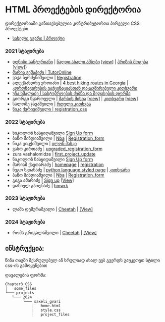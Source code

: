 # HTML პროექტების დირექტორია

დირექტორიაში განთავსებულია კონტრიბუტორთა პირველი CSS პროექტები

- [სახელი გვარი | პროექტი](/მისამართი)

### 2021 სტაჟირება
- [დენისი სანტურიანი](https://github.com/Denissant) | [ნაღდი ახალი ამბები](/Chapter3_CSS/Projects/denis_santuryan/objective_news) [[view]](https://htmlpreview.github.io/?https://github.com/Denissant/UnilabPythonInternship/blob/css/denis_santuryan/Chapter3_CSS/Projects/denis_santuryan/objective_news/objective_news.html)  | [პრიზის მოგება](/Chapter3_CSS/Projects/denis_santuryan/scam) [[view]](https://htmlpreview.github.io/?https://github.com/Denissant/UnilabPythonInternship/blob/css/denis_santuryan/Chapter3_CSS/Projects/denis_santuryan/scam/definitely_not_scam.html))
- [მარია ვეშაპიძე | TutorOnline](/Chapter3_CSS/Projects/maria_veshapidze/TutorOnline)
- ვაჟა ბერძენიშვილი | [Registration](/Chapter3_CSS/Projects/vazha_berdzenishvili/Registration)
- ალექსანდრე ეროიანი | [4 best hiking routes in Georgia](/Chapter3_CSS/Projects/Alexander_Eroyan/Georgian_Hiking_Routes) | [კორონავირუსის ვაქცინაციასთან დაკავშირებული კითხვარი](/Chapter3_CSS/Projects/Alexander_Eroyan/Covid_Vaccination_Survey)
- [უჩა ხმალაძე | სასტუმროების ძებნა და შეფასების ფორმა](/Chapter3_CSS/Projects/ucha_khmaladze/hotel_search/)
- გიორგი წყაროველი | [მარსის მისია](/Chapter3_CSS/Projects/giorgi_tskaroveli/mars_crew/) [[view]](https://htmlpreview.github.io/?https://github.com/tskaro/UnilabPythonInternship/blob/tskaro/Chapter3_CSS/Projects/giorgi_tskaroveli/mars_crew/new.html) | [კითხვარი](/Chapter3_CSS/Projects/giorgi_tskaroveli/georgian_questions) [[view]](https://htmlpreview.github.io/?https://github.com/tskaro/UnilabPythonInternship/blob/tskaro/Chapter3_CSS/Projects/giorgi_tskaroveli/georgian_questions/Form.html)
- სალომე ჯავაშვილი | [რთული კითხვაა](/Chapter3_CSS/Projects/salome_javashvili/ბენდის_საიტი/რთული_კითხვაა)
- [ნიკა ქვრივიშვილი | registration_css](https://htmlpreview.github.io/?https://github.com/nika-kvr/UnilabPythonInternship/blob/master/Chapter3_CSS/Projects/Nika_Kvrivishvili/Band%20registration%20CSS/Registration_css.html)
### 2022 სტაჟირება
- ნიკოლოზ ნასყიდაშვილი [Sign Up form](/Projects/Nikoloz_Naskidashvili/)
- ბაჩო მინდიაშვილი | [Nba](/Chapter3_CSS/Projects/bacho_mindiashvili/nba_team) | [Registration_form](/Chapter3_CSS/Projects/bacho_mindiashvili/registration_form)
- ნიკა ციცქიშვილი | [ილონ მასკი](/Chapter3_CSS/Projects/nika_tsitskishvili/index.html)
- ვასო კირთაძე | [upgraded_registration_form](https://htmlpreview.github.io/?https://github.com/VasoKirtadze/UnilabPythonInternship/blob/master/Chapter3_CSS/Projects/Vaso_Kirtadze/upgraded_register_form/register.html)
- zura vashalomidze | [first_project_update](/Chapter3_CSS/Projects/zura_vashalomidze/first_project_update) 
- ნიკოლოზ ნასყიდაშვილი [Sign Up form](/Chapter3_CSS/Projects/Nikoloz_Naskidashvili/)
- მარიამ ქავთარაძე | [homepage](https://htmlpreview.github.io/?https://github.com/MxKavt/UnilabPythonInternship/blob/css/mariam_kavtaradze/Chapter3_CSS/Projects/mariam_kavtaradze/hw_css/pb_homepage.html) | [registration](https://htmlpreview.github.io/?https://github.com/MxKavt/UnilabPythonInternship/blob/css/mariam_kavtaradze/Chapter3_CSS/Projects/mariam_kavtaradze/hw_css/reg_form.html)
- ნუგო სვიანაძე | [python language styled page](/Chapter3_CSS/Projects/nugo_svianadze/portfolio/portfolio.htm) | [კითხვარი](/Chapter3_CSS/Projects/nugo_svianadze/portfolio/inputs.html)
- ბაჩო მინდიაშვილი | [Nba](/Chapter3_CSS/Projects/bacho_mindiashvili/nba_team) | [Registration_form](/Chapter3_CSS/Projects/bacho_mindiashvili/registration_form)
- გიგა ამირიძე | [Sign up](/Chapter3_CSS/Projects/giga_amiridze/sign_up) [[View]](https://htmlpreview.github.io/?https://github.com/gigaamiridze/UnilabPythonInternship/blob/css/sign_up/Chapter3_CSS/Projects/giga_amiridze/sign_up/index.html)
- დანიელ გათენაძე | [hmwrk](https://htmlpreview.github.io/?https://github.com/LilDiabetes/UnilabPythonInternship/blob/css/daniel_gatenadze/Chapter3_CSS/Projects/daniel_gatenadze/hmwrk/hmwrk.html)

### 2023 სტაჟირება
- ლაშა დემურაშვილი |  [Cheetah](/Chapter3_CSS/Projects/Lasha_demurashvili) | [[View]](https://htmlpreview.github.io/?https://github.com/LashaDemurashvili/UnilabPythonInternship/blob/master/Chapter2_HTML/Projects/Lasha_demurashvili/project_1/index.html)

### 2024 სტაჟირება

- რომა გრიგალაშვილი |  [Cheetah](/Chapter3_CSS/Projects/2024/roma_grigalashvili) | [[View]](https://htmlpreview.github.io/?https://github.com/R-Grigala/UnilabPythonInternship/blob/master/Chapter03_CSS/Projects/2024/roma_grigalashvili/index.html)


## ინსტრუქცია:

წინა თავში შესრულებულ ან სრულიად ახალ ვებ გვერდს გაუკეთეთ სტილი css-ის გამოყენებით

დავალების ფორმა:
```
Chapter3_CSS
│   some_files
└─── projects
   └─── 2024
        └─── saxeli_gvari
            │   home.html
            |   style.css
            │   project_files    
```
